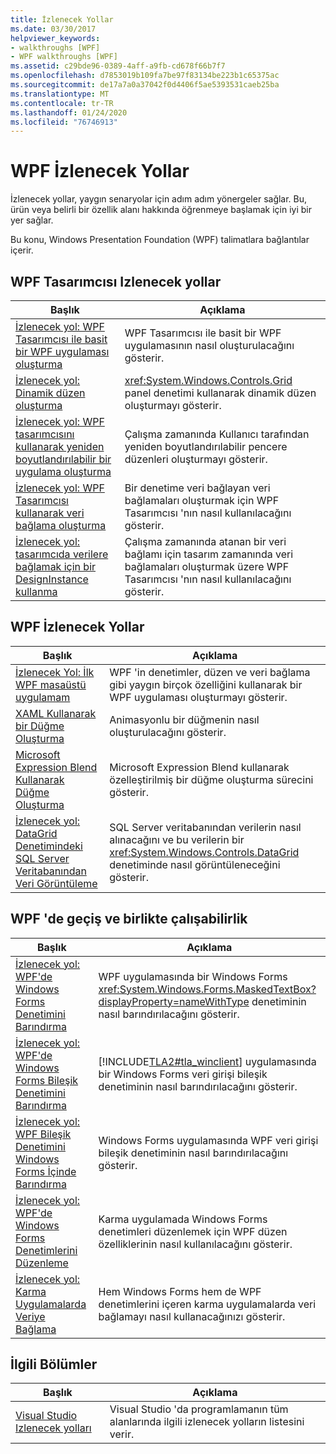 ```yaml
---
title: İzlenecek Yollar
ms.date: 03/30/2017
helpviewer_keywords:
- walkthroughs [WPF]
- WPF walkthroughs [WPF]
ms.assetid: c29bde96-0389-4aff-a9fb-cd678f66b7f7
ms.openlocfilehash: d7853019b109fa7be97f83134be223b1c65375ac
ms.sourcegitcommit: de17a7a0a37042f0d4406f5ae5393531caeb25ba
ms.translationtype: MT
ms.contentlocale: tr-TR
ms.lasthandoff: 01/24/2020
ms.locfileid: "76746913"
---
```

# <a name="wpf-walkthroughs"></a>WPF İzlenecek Yollar
İzlenecek yollar, yaygın senaryolar için adım adım yönergeler sağlar. Bu, ürün veya belirli bir özellik alanı hakkında öğrenmeye başlamak için iyi bir yer sağlar.

 Bu konu, Windows Presentation Foundation (WPF) talimatlara bağlantılar içerir.

## <a name="wpf-designer-walkthroughs"></a>WPF Tasarımcısı Izlenecek yollar

|Başlık|Açıklama|
|-----------|-----------------|
|[İzlenecek yol: WPF Tasarımcısı ile basit bir WPF uygulaması oluşturma](https://docs.microsoft.com/previous-versions/visualstudio/visual-studio-2010/bb546972(v=vs.100))|WPF Tasarımcısı ile basit bir WPF uygulamasının nasıl oluşturulacağını gösterir.|
|[İzlenecek yol: Dinamik düzen oluşturma](https://docs.microsoft.com/previous-versions/visualstudio/visual-studio-2010/bb514519(v=vs.100))|<xref:System.Windows.Controls.Grid> panel denetimi kullanarak dinamik düzen oluşturmayı gösterir.|
|[İzlenecek yol: WPF tasarımcısını kullanarak yeniden boyutlandırılabilir bir uygulama oluşturma](https://docs.microsoft.com/previous-versions/visualstudio/visual-studio-2010/bb546954(v=vs.100))|Çalışma zamanında Kullanıcı tarafından yeniden boyutlandırılabilir pencere düzenleri oluşturmayı gösterir.|
|[İzlenecek yol: WPF Tasarımcısı kullanarak veri bağlama oluşturma](https://docs.microsoft.com/previous-versions/visualstudio/visual-studio-2010/dd434207(v=vs.100))|Bir denetime veri bağlayan veri bağlamaları oluşturmak için WPF Tasarımcısı 'nın nasıl kullanılacağını gösterir.|
|[İzlenecek yol: tasarımcıda verilere bağlamak için bir DesignInstance kullanma](https://docs.microsoft.com/previous-versions/visualstudio/visual-studio-2010/dd490796(v=vs.100))|Çalışma zamanında atanan bir veri bağlamı için tasarım zamanında veri bağlamaları oluşturmak üzere WPF Tasarımcısı 'nın nasıl kullanılacağını gösterir.|

## <a name="wpf-walkthroughs"></a>WPF İzlenecek Yollar

|Başlık|Açıklama|
|-----------|-----------------|
|[İzlenecek Yol: İlk WPF masaüstü uygulamam](walkthrough-my-first-wpf-desktop-application.md)|WPF 'in denetimler, düzen ve veri bağlama gibi yaygın birçok özelliğini kullanarak bir WPF uygulaması oluşturmayı gösterir.|
|[XAML Kullanarak bir Düğme Oluşturma](../controls/walkthrough-create-a-button-by-using-xaml.md)|Animasyonlu bir düğmenin nasıl oluşturulacağını gösterir.|
|[Microsoft Expression Blend Kullanarak Düğme Oluşturma](../controls/walkthrough-create-a-button-by-using-microsoft-expression-blend.md)|Microsoft Expression Blend kullanarak özelleştirilmiş bir düğme oluşturma sürecini gösterir.|
|[İzlenecek yol: DataGrid Denetimindeki SQL Server Veritabanından Veri Görüntüleme](../controls/walkthrough-display-data-from-a-sql-server-database-in-a-datagrid-control.md)|SQL Server veritabanından verilerin nasıl alınacağını ve bu verilerin bir <xref:System.Windows.Controls.DataGrid> denetiminde nasıl görüntüleneceğini gösterir.|

## <a name="migration-and-interoperability-in-wpf"></a>WPF 'de geçiş ve birlikte çalışabilirlik

|Başlık|Açıklama|
|-----------|-----------------|
|[İzlenecek yol: WPF'de Windows Forms Denetimini Barındırma](../advanced/walkthrough-hosting-a-windows-forms-control-in-wpf.md)|WPF uygulamasında bir Windows Forms <xref:System.Windows.Forms.MaskedTextBox?displayProperty=nameWithType> denetiminin nasıl barındırılacağını gösterir.|
|[İzlenecek yol: WPF'de Windows Forms Bileşik Denetimini Barındırma](../advanced/walkthrough-hosting-a-windows-forms-composite-control-in-wpf.md)|[!INCLUDE[TLA2#tla_winclient](../../../../includes/tla2sharptla-winclient-md.md)] uygulamasında bir Windows Forms veri girişi bileşik denetiminin nasıl barındırılacağını gösterir.|
|[İzlenecek yol: WPF Bileşik Denetimini Windows Forms İçinde Barındırma](../advanced/walkthrough-hosting-a-wpf-composite-control-in-windows-forms.md)|Windows Forms uygulamasında WPF veri girişi bileşik denetiminin nasıl barındırılacağını gösterir.|
|[İzlenecek yol: WPF'de Windows Forms Denetimlerini Düzenleme](../advanced/walkthrough-arranging-windows-forms-controls-in-wpf.md)|Karma uygulamada Windows Forms denetimleri düzenlemek için WPF düzen özelliklerinin nasıl kullanılacağını gösterir.|
|[İzlenecek yol: Karma Uygulamalarda Veriye Bağlama](../advanced/walkthrough-binding-to-data-in-hybrid-applications.md)|Hem Windows Forms hem de WPF denetimlerini içeren karma uygulamalarda veri bağlamayı nasıl kullanacağınızı gösterir.|

## <a name="related-sections"></a>İlgili Bölümler

|Başlık|Açıklama|
|-----------|-----------------|
|[Visual Studio Izlenecek yolları](https://docs.microsoft.com/previous-versions/visualstudio/visual-studio-2010/szatc41e(v=vs.100))|Visual Studio 'da programlamanın tüm alanlarında ilgili izlenecek yolların listesini verir.|
